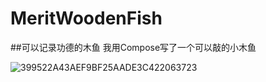 # MeritWoodenFish
##可以记录功德的木鱼
我用Compose写了一个可以敲的小木鱼

![399522A43AEF9BF25AADE3C422063723](https://user-images.githubusercontent.com/52942679/212253002-cc54c207-d5ec-4c56-96ba-f978a223c322.gif)
